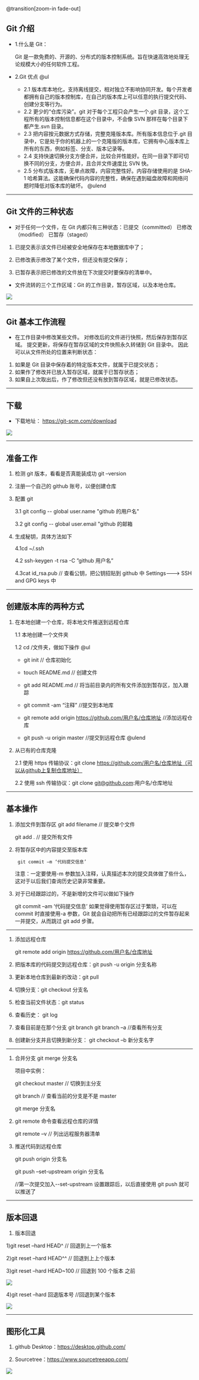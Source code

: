 @transition[zoom-in fade-out]

## Git 介绍

- 1.什么是 Git：

  Git 是一款免费的、开源的、分布式的版本控制系统。旨在快速高效地处理无论规模大小的任何软件工程。

- 2.Git 优点
  @ul

  - 2.1 版本库本地化，支持离线提交，相对独立不影响协同开发。每个开发者都拥有自己的版本控制库，在自己的版本库上可以任意的执行提交代码、创建分支等行为。
  - 2.2 更少的“仓库污染”。git 对于每个工程只会产生一个.git 目录，这个工程所有的版本控制信息都在这个目录中，不会像 SVN 那样在每个目录下都产生.svn 目录。
  - 2.3 把内容按元数据方式存储，完整克隆版本库。所有版本信息位于.git 目录中，它是处于你的机器上的一个克隆版的版本库，它拥有中心版本库上所有的东西，例如标签、分支、版本记录等。
  - 2.4 支持快速切换分支方便合并，比较合并性能好。在同一目录下即可切换不同的分支，方便合并，且合并文件速度比 SVN 快。
  - 2.5 分布式版本库，无单点故障，内容完整性好。内容存储使用的是 SHA-1 哈希算法。这能确保代码内容的完整性，确保在遇到磁盘故障和网络问题时降低对版本库的破坏。
    @ulend

---

## Git 文件的三种状态

- 对于任何一个文件，在 Git 内都只有三种状态：已提交（committed） 已修改（modified） 已暂存（staged）

1. 已提交表示该文件已经被安全地保存在本地数据库中了；

2. 已修改表示修改了某个文件，但还没有提交保存；

3. 已暂存表示把已修改的文件放在下次提交时要保存的清单中。

- 文件流转的三个工作区域：Git 的工作目录，暂存区域，以及本地仓库。

![](assets/img/picture.jpg)

---

## Git 基本工作流程

- 在工作目录中修改某些文件。
  对修改后的文件进行快照，然后保存到暂存区域。
  提交更新，将保存在暂存区域的文件快照永久转储到 Git 目录中。
  因此可以从文件所处的位置来判断状态：

1. 如果是 Git 目录中保存着的特定版本文件，就属于已提交状态；
2. 如果作了修改并已放入暂存区域，就属于已暂存状态；
3. 如果自上次取出后，作了修改但还没有放到暂存区域，就是已修改状态。

---

## 下载

- 下载地址： https://git-scm.com/download

![](assets/img/picture1.png)

---

## 准备工作

1. 检测 git 版本，看看是否真能装成功
   git –version

2. 注册一个自己的 github 账号，以便创建仓库

3. 配置 git

   3.1 git config -- global user.name "github 的用户名"

   3.2 git config -- global user.email "github 的邮箱

4. 生成秘钥，具体方法如下

   4.1cd ~/.ssh

   4.2 ssh-keygen -t rsa -C ”github 用户名”

   4.3cat id_rsa.pub // 查看公钥，把公钥招贴到 github 中 Settings---> SSH and GPG keys 中

---

## 创建版本库的两种方式

1. 在本地创建一个仓库，将本地文件推送到远程仓库

   1.1 本地创建一个文件夹

   1.2 cd /文件夹，做如下操作
   @ul

   - git init // 仓库初始化

   - touch README.md // 创建文件

   - git add README.md // 将当前目录内的所有文件添加到暂存区，加入跟踪

   - git commit -am “注释” //提交到本地库

   - git remote add origin https://github.com/用户名/仓库地址 //添加远程仓库

   - git push -u origin master //提交到远程仓库
     @ulend

2. 从已有的仓库克隆

   2.1 使用 https 传输协议：git clone https://github.com/用户名/仓库地址（可以从github上复制仓库地址）

   2.2 使用 ssh 传输协议：git clone git@github.com:用户名/仓库地址

---

## 基本操作

1.  添加文件到暂存区
    git add filename // 提交单个文件

    git add . // 提交所有文件

2.  将暂存区中的内容提交至版本库

         git commit –m ‘代码提交信息’

    注意：一定要使用-m 参数加入注释，认真描述本次的提交具体做了些什么，这对于以后我们查询历史记录非常重要。

3.  对于已经跟踪过的，不是新增的文件可以做如下操作

    git commit –am ‘代码提交信息’
    如果觉得使用暂存区过于繁琐，可以在 commit 时直接使用-a 参数，Git 就会自动把所有已经跟踪过的文件暂存起来一并提交，从而跳过 git add 步骤。

---

1. 添加远程仓库

   git remote add origin https://github.com/用户名/仓库地址

2. 把版本库的代码提交到远程仓库：git push -u origin 分支名称

3. 更新本地仓库到最新的改动：git pull

4. 切换分支：git checkout 分支名

5. 检查当前文件状态：git status

6. 查看历史： git log

7. 查看目前是在那个分支
   git branch
   git branch –a //查看所有分支

8. 创建新分支并且切换到新分支： git checkout –b 新分支名字

---

1. 合并分支
   git merge 分支名

   项目中实例：

   git checkout master // 切换到主分支

   git branch // 查看当前的分支是不是 master

   git merge 分支名

2. git remote 命令查看远程仓库的详情

   git remote –v // 列出远程服务器清单

3. 推送代码到远程仓库

   git push origin 分支名

   git push –set-upstream origin 分支名

   //第一次提交加入--set-upstream 设置跟踪后，以后直接使用 git push 就可以推送了

---

## 版本回退

1. 版本回退

1)git reset –hard HEAD^ // 回退到上一个版本

2)git reset –hard HEAD^^ // 回退到上上个版本

3)git reset –hard HEAD~100 // 回退到 100 个版本 之前

![](assets/img/picture2.png)

4)git reset –hard 回退版本号 //回退到某个版本

![](assets/img/picture3.png)

---

## 图形化工具

1. github Desktop：https://desktop.github.com/

2. Sourcetree：https://www.sourcetreeapp.com/

![](assets/img/picture4.png)
